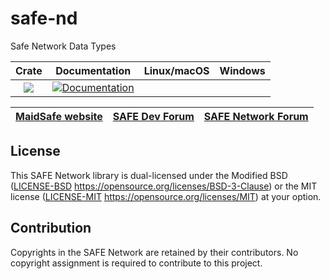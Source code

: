 # safe-nd
Safe Network Data Types

|Crate|Documentation|Linux/macOS|Windows|
|:---:|:-----------:|:--------:|:-----:|
|[![](http://meritbadge.herokuapp.com/safe-nd)](https://crates.io/crates/safe-nd)|[![Documentation](https://docs.rs/safe-nd/badge.svg)](https://docs.rs/safe-nd)| | |

| [MaidSafe website](https://maidsafe.net) | [SAFE Dev Forum](https://forum.safedev.org) | [SAFE Network Forum](https://safenetforum.org) |
|:----------------------------------------:|:-------------------------------------------:|:----------------------------------------------:|

## License

This SAFE Network library is dual-licensed under the Modified BSD ([LICENSE-BSD](LICENSE-BSD) https://opensource.org/licenses/BSD-3-Clause) or the MIT license ([LICENSE-MIT](LICENSE-MIT) https://opensource.org/licenses/MIT) at your option.

## Contribution

Copyrights in the SAFE Network are retained by their contributors. No copyright assignment is required to contribute to this project.

